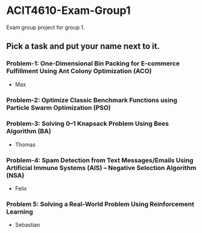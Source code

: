 # ACIT4610-Exam-Group1

Exam group project for group 1.

## Pick a task and put your name next to it.

### Problem-1: One-Dimensional Bin Packing for E-commerce Fulfillment Using Ant Colony Optimization (ACO)

-   Max

### Problem-2: Optimize Classic Benchmark Functions using Particle Swarm Optimization (PSO)

### Problem-3: Solving 0–1 Knapsack Problem Using Bees Algorithm (BA)

- Thomas

### Problem-4: Spam Detection from Text Messages/Emails Using Artificial Immune Systems (AIS) – Negative Selection Algorithm (NSA)

-   Felix

### Problem 5: Solving a Real-World Problem Using Reinforcement Learning

-   Sebastian
